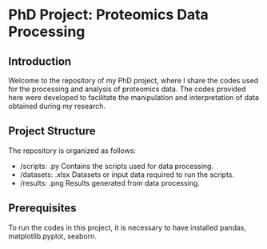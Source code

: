# PhD Project: Proteomics Data Processing

## Introduction
Welcome to the repository of my PhD project, where I share the codes used for the processing and analysis of proteomics data. 
The codes provided here were developed to facilitate the manipulation and interpretation of data obtained during my research.

## Project Structure
The repository is organized as follows:
* /scripts: .py Contains the scripts used for data processing.
* /datasets: .xlsx Datasets or input data required to run the scripts.
* /results: .png Results generated from data processing.

## Prerequisites
To run the codes in this project, it is necessary to have installed pandas, matplotlib.pyplot, seaborn.
